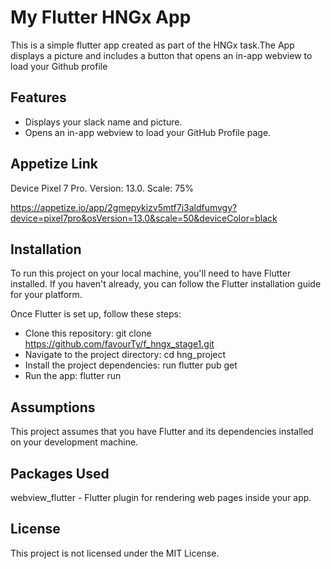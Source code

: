 # My Flutter HNGx App

This is a simple flutter app created as part of the HNGx task.The App displays a picture and includes a button that opens an in-app webview to load your Github profile 

## Features
* Displays your slack name and picture.
* Opens an in-app webview to load your GitHub Profile page.

## Appetize Link
Device Pixel 7 Pro. Version: 13.0. Scale: 75%

https://appetize.io/app/2gmepykizv5mtf7j3aldfumvgy?device=pixel7pro&osVersion=13.0&scale=50&deviceColor=black

## Installation
To run this project on your local machine, you'll need to have Flutter installed. If you haven't already, you can follow the Flutter installation guide for your platform.

Once Flutter is set up, follow these steps:

* Clone this repository:
   git clone https://github.com/favourTy/f_hngx_stage1.git
* Navigate to the project directory:
   cd hng_project
* Install the project dependencies:
   run flutter pub get
* Run the app:
   flutter run
  
## Assumptions
This project assumes that you have Flutter and its dependencies installed on your development machine.

## Packages Used
webview_flutter - Flutter plugin for rendering web pages inside your app.

## License
This project is not licensed under the MIT License.


